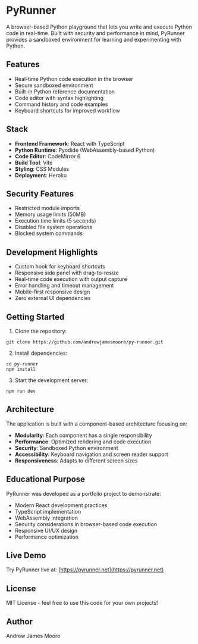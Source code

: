 # PyRunner

A browser-based Python playground that lets you write and execute Python code in real-time. Built with security and performance in mind, PyRunner provides a sandboxed environment for learning and experimenting with Python.

## Features

- Real-time Python code execution in the browser
- Secure sandboxed environment
- Built-in Python reference documentation
- Code editor with syntax highlighting
- Command history and code examples
- Keyboard shortcuts for improved workflow

## Stack

- **Frontend Framework**: React with TypeScript
- **Python Runtime**: Pyodide (WebAssembly-based Python)
- **Code Editor**: CodeMirror 6
- **Build Tool**: Vite
- **Styling**: CSS Modules
- **Deployment**: Heroku

## Security Features

- Restricted module imports
- Memory usage limits (50MB)
- Execution time limits (5 seconds)
- Disabled file system operations
- Blocked system commands

## Development Highlights

- Custom hook for keyboard shortcuts
- Responsive side panel with drag-to-resize
- Real-time code execution with output capture
- Error handling and timeout management
- Mobile-first responsive design
- Zero external UI dependencies

## Getting Started

1. Clone the repository:

```
git clone https://github.com/andrewjamesmoore/py-runner.git
```

2. Install dependencies:

```
cd py-runner
npm install
```

3. Start the development server:

```
npm run dev
```

## Architecture

The application is built with a component-based architecture focusing on:

- **Modularity**: Each component has a single responsibility
- **Performance**: Optimized rendering and code execution
- **Security**: Sandboxed Python environment
- **Accessibility**: Keyboard navigation and screen reader support
- **Responsiveness**: Adapts to different screen sizes

## Educational Purpose

PyRunner was developed as a portfolio project to demonstrate:

- Modern React development practices
- TypeScript implementation
- WebAssembly integration
- Security considerations in browser-based code execution
- Responsive UI/UX design
- Performance optimization

## Live Demo

Try PyRunner live at: [https://pyrunner.net](https://pyrunner.net)

## License

MIT License - feel free to use this code for your own projects!

## Author

Andrew James Moore
